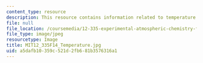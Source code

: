 ```yaml
---
content_type: resource
description: This resource contains information related to temperature.
file: null
file_location: /coursemedia/12-335-experimental-atmospheric-chemistry-fall-2014/a5dafb10359c521d2fb681b3576316a1_MIT12_335F14_Temperature.jpg
file_type: image/jpeg
resourcetype: Image
title: MIT12_335F14_Temperature.jpg
uid: a5dafb10-359c-521d-2fb6-81b3576316a1
---
```

